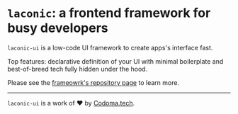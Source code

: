 # `laconic`: a frontend framework for busy developers

`laconic-ui` is a low-code UI framework to create apps's interface fast.

Top features: declarative definition of your UI with minimal boilerplate and
best-of-breed tech fully hidden under the hood.

Please see the [frameowrk's repository page](https://github.com/codomatech/laconic-ui) to learn more.

---
`laconic-ui` is a work of :heart: by [Codoma.tech](https://www.codoma.tech/).
